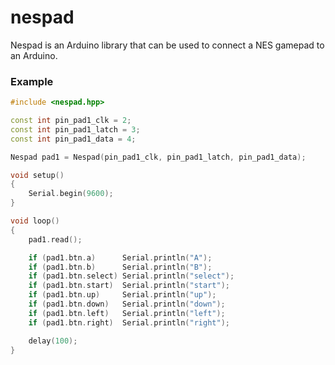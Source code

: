 # nespad
Nespad is an Arduino library that can be used to connect a NES gamepad to an Arduino.

### Example
```cpp
#include <nespad.hpp>

const int pin_pad1_clk = 2;
const int pin_pad1_latch = 3;
const int pin_pad1_data = 4;

Nespad pad1 = Nespad(pin_pad1_clk, pin_pad1_latch, pin_pad1_data);

void setup()
{
	Serial.begin(9600);
}

void loop()
{
	pad1.read();

	if (pad1.btn.a)      Serial.println("A");
	if (pad1.btn.b)      Serial.println("B");
	if (pad1.btn.select) Serial.println("select");
	if (pad1.btn.start)  Serial.println("start");
	if (pad1.btn.up)     Serial.println("up");
	if (pad1.btn.down)   Serial.println("down");
	if (pad1.btn.left)   Serial.println("left");
	if (pad1.btn.right)  Serial.println("right");

	delay(100);
}
```
